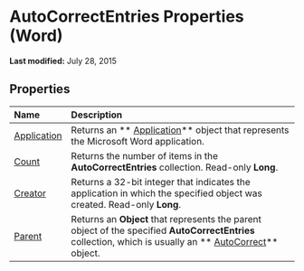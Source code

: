 
# AutoCorrectEntries Properties (Word)

 **Last modified:** July 28, 2015


## Properties



|**Name**|**Description**|
|:-----|:-----|
| [Application](b39cbcfd-c722-3dfe-1ff3-8fe797f3437c.md)|Returns an  ** [Application](d1cf6f8f-4e88-bf01-93b4-90a83f79cb44.md)** object that represents the Microsoft Word application.|
| [Count](65456326-e7b4-b0ea-cf72-6575a708cddc.md)|Returns the number of items in the  **AutoCorrectEntries** collection. Read-only **Long**.|
| [Creator](65cff427-3520-863d-ddbd-5c1e83a9fe43.md)|Returns a 32-bit integer that indicates the application in which the specified object was created. Read-only  **Long**.|
| [Parent](5c9aefe1-18c1-1b4a-64e0-1ca047ee198a.md)|Returns an  **Object** that represents the parent object of the specified **AutoCorrectEntries** collection, which is usually an ** [AutoCorrect](dea9b72c-4378-05ac-ec4b-51cf3af3f2a3.md)** object.|
